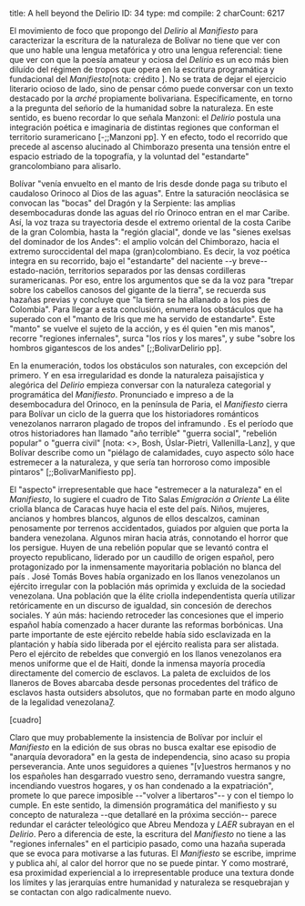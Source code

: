 title:          A hell beyond the Delirio
ID:             34
type:           md
compile:        2
charCount:      6217


El movimiento de foco que propongo del *Delirio* al *Manifiesto* para caracterizar la escritura de la naturaleza de Bolívar no tiene que ver con que uno hable una lengua metafórica y otro una lengua referencial: tiene que ver con que la poesía amateur y ociosa del *Delirio* es un eco más bien diluído del régimen de tropos que opera en la escritura programática y fundacional del *Manifiesto*[nota: crédito <al pana de NeMLA>]. No se trata de dejar el ejercicio literario ocioso de lado, sino de pensar cómo puede conversar con un texto destacado por la *arché* propiamente bolivariana. Específicamente, en torno a la pregunta del señorío de la humanidad sobre la naturaleza. En este sentido, es bueno recordar lo que señala Manzoni:  el *Delirio* postula una integración poética e imaginaria de distintas regiones que conforman el territorio suramericano [-;;Manzoni pp]. Y en efecto, todo el recorrido que precede al ascenso alucinado al Chimborazo presenta una tensión entre el espacio estriado de la topografía, y la voluntad del "estandarte" grancolombiano para alisarlo. 

Bolívar "venía envuelto en el manto de Iris desde donde paga su tributo el caudaloso Orinoco al Dios de las aguas". Entre la saturación neoclásica se convocan las "bocas" del Dragón y la Serpiente: las amplias desembocaduras donde las aguas del río Orinoco entran en el mar Caribe. Así, la voz traza su trayectoria desde el extremo oriental de la costa Caribe de la gran Colombia, hasta la "región glacial", donde ve las "sienes exelsas del dominador de los Andes": el amplio volcán del Chimborazo, hacia el extremo suroccidental del mapa (gran)colombiano. Es decir, la voz poética integra en su recorrido, bajo el "estandarte" del naciente --y breve-- estado-nación, territorios separados por las densas cordilleras suramericanas. Por eso, entre los argumentos que se da la voz para "trepar sobre los cabellos canosos del gigante de la tierra", se recuerda sus hazañas previas y concluye que "la tierra se ha allanado a los pies de Colombia". Para llegar a esta conclusión, enumera los obstáculos que ha superado con el "manto de Iris que me ha servido de estandarte". Este "manto" se vuelve el sujeto de la acción, y es él quien "en mis manos", recorre "regiones infernales", surca "los ríos y los mares", y sube "sobre los hombros gigantescos de los andes" [;;BolivarDelirio pp]. 

En la enumeración, todos los obstáculos son naturales, con excepción del primero. Y en esa irregularidad es donde la naturaleza paisajística y alegórica del *Delirio* empieza conversar con la naturaleza categorial y programática del *Manifiesto*. Pronunciado e impreso a <!--unos 120 km --> de la desembocadura del Orinoco, en la península de Paria, el *Manifiesto* cierra para Bolívar un ciclo de la guerra que los historiadores románticos venezolanos narraron plagado de tropos del inframundo <!--añadir algunos ejemplos> [nota: blanco y gonzález]-->. Es el período que otros historiadores han llamado "año terrible" "guerra social", "rebelión popular" o "guerra civil" [nota: <>, Bosh, Úslar-Pietri, Vallenilla-Lanz], y que Bolívar describe como un "piélago de calamidades, cuyo aspecto sólo hace estremecer a la naturaleza, y que sería tan horroroso como imposible pintaros" [;;BolivarManifiesto pp]. 

El "aspecto" irrepresentable que hace "estremecer a la naturaleza" en el *Manifiesto*, lo sugiere el cuadro de Tito Salas <!--de <año>--> _Emigración a Oriente_ La élite criolla blanca de Caracas huye hacia el este del país. Niños, mujeres, ancianos y hombres blancos, algunos de ellos descalzos, caminan penosamente por terrenos accidentados, guiados por alguien que porta la bandera venezolana. Algunos miran hacia atrás, connotando el horror que los persigue. Huyen de una rebelión popular que se levantó contra el proyecto republicano, liderado por un caudillo de origen español, pero protagonizado por la inmensamente mayoritaria población no blanca del país <!--nota: apoyado en Castro-Gómez y otros para indicar a qué me refiero con esta categoría-->. José Tomás Boves había organizado en los llanos venezolanos un ejército irregular con la población más oprimida y excluida de la sociedad venezolana. Una población que la élite criolla independentista quería utilizar retóricamente en un discurso de igualdad, sin concesión de derechos sociales. Y aún más: haciendo retroceder las concesiones que el imperio español había comenzado a hacer durante las reformas borbónicas. Una parte importante de este ejército rebelde había sido esclavizada en la plantación y había sido liberada por el ejército realista para ser alistada. Pero el ejército de rebeldes que convergió en los llanos venezolanos era menos uniforme que el de Haití, donde la inmensa mayoría procedía directamente del comercio de esclavos. La paleta de excluidos de los llaneros de Boves abarcaba desde personas procedentes del tráfico de esclavos hasta outsiders absolutos, que no formaban parte en modo alguno de la legalidad venezolana[7](#ftn13). 

[cuadro]

Claro que muy probablemente la insistencia de Bolívar por incluir el *Manifiesto* en la edición de sus obras no busca exaltar ese episodio de "anarquía devoradora" en la gesta de independencia, sino acaso su propia perseverancia. Ante unos seguidores a quienes "[v]uestros hermanos y no los españoles han desgarrado vuestro seno, derramando vuestra sangre, incendiando vuestros hogares, y os han condenado a la expatriación", promete lo que parece imposible --"volver a libertaros"-- y con el tiempo lo cumple. En este sentido, la dimensión programática del manifiesto y su concepto de naturaleza --que detallaré en la próxima sección-- parece redundar el carácter teleológico que Abreu Mendoza y _LAER_ subrayan en el *Delirio*. Pero a diferencia de este, la escritura del *Manifiesto* no tiene a las "regiones infernales" en el participio pasado, como una hazaña superada que se evoca para motivarse a las futuras. El *Manifiesto* se escribe, imprime y publica ahí, al calor del horror que no se puede pintar. Y como mostraré, esa proximidad experiencial a lo irrepresentable produce una textura donde los límites y las jerarquías entre humanidad y naturaleza se resquebrajan y se contactan con algo radicalmente nuevo.